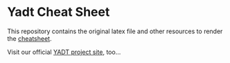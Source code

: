 Yadt Cheat Sheet
================

This repository contains the original latex file and other resources to render
the [cheatsheet](http://yadt.github.io/cheatsheet/cheatsheet.pdf).

Visit our official [YADT project site](http://yadt-project.org), too...
